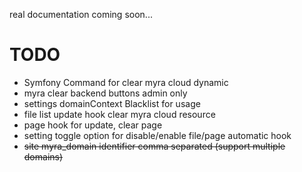real documentation coming soon...

# TODO

* Symfony Command for clear myra cloud dynamic
* myra clear backend buttons admin only
* settings domainContext Blacklist for usage
* file list update hook clear myra cloud resource
* page hook for update, clear page
* setting toggle option for disable/enable file/page automatic hook
* ~~site myra_domain identifier comma separated (support multiple domains)~~

